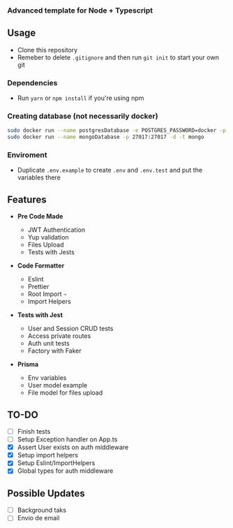 ### Advanced template for Node + Typescript

## Usage
  - Clone this repository <br />
  - Remeber to delete `.gitignore` and then run `git init` to start your own git <br />

### Dependencies
  - Run `yarn` or `npm install` if you're using npm<br />

### Creating database (not necessarily docker)

```bash
sudo docker run --name postgresDatabase -e POSTGRES_PASSWORD=docker -p 5432:5432 -d postgres
sudo docker run --name mongoDatabase -p 27017:27017 -d -t mongo
```

### Enviroment
- Duplicate `.env.example` to create `.env` and `.env.test` and put the variables there <br />


## Features

- **Pre Code Made**
  - JWT Authentication
  - Yup validation
  - Files Upload
  - Tests with Jests

- **Code Formatter**
  - Eslint
  - Prettier
  - Root Import `~`
  - Import Helpers

- **Tests with Jest**
  - User and Session CRUD tests
  - Access private routes
  - Auth unit tests
  - Factory with Faker

- **Prisma**
  - Env variables
  - User model example
  - File model for files upload

## TO-DO

- [ ] Finish tests<br/>
- [ ] Setup Exception handler on App.ts<br/>
- [x] Assert User exists on auth middleware<br/>
- [x] Setup import helpers<br/>
- [x] Setup Eslint/ImportHelpers<br/>
- [x] Global types for auth middleware<br/>

## Possible Updates

- [ ] Background taks<br/>
- [ ] Envio de email<br/>
